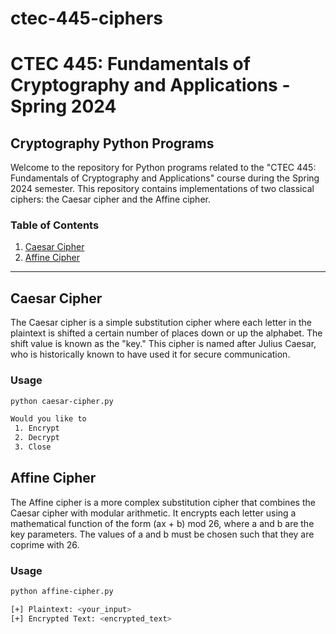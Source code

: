 # ctec-445-ciphers
# CTEC 445: Fundamentals of Cryptography and Applications - Spring 2024

## Cryptography Python Programs

Welcome to the repository for Python programs related to the "CTEC 445: Fundamentals of Cryptography and Applications" course during the Spring 2024 semester. This repository contains implementations of two classical ciphers: the Caesar cipher and the Affine cipher.

### Table of Contents

1. [Caesar Cipher](#caesar-cipher)
2. [Affine Cipher](#affine-cipher)

---

## Caesar Cipher

The Caesar cipher is a simple substitution cipher where each letter in the plaintext is shifted a certain number of places down or up the alphabet. The shift value is known as the "key." This cipher is named after Julius Caesar, who is historically known to have used it for secure communication.

### Usage

```bash
python caesar-cipher.py
```
```bash
Would you like to 
 1. Encrypt 
 2. Decrypt
 3. Close
```

## Affine Cipher

The Affine cipher is a more complex substitution cipher that combines the Caesar cipher with modular arithmetic. It encrypts each letter using a mathematical function of the form (ax + b) mod 26, where a and b are the key parameters. The values of a and b must be chosen such that they are coprime with 26.

### Usage

```bash
python affine-cipher.py
```
```bash
[+] Plaintext: <your_input>
[+] Encrypted Text: <encrypted_text>
```
